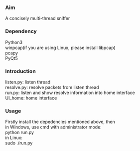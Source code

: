### Aim
A concisely multi-thread sniffer
### Dependency
Python3  
winpcap(if you are using Linux, please install libpcap)  
pcapy  
PyQt5  
### Introduction
listen.py: listen thread  
resolve.py: resolve packets from listen thread  
run.py: listen and show resolve information into home interface  
UI_home: home interface
### Usage
Firstly install the depedencies mentioned above, then    
in Windows, use cmd with administrator mode:  
python run.py    
in Linux:  
sudo ./run.py
